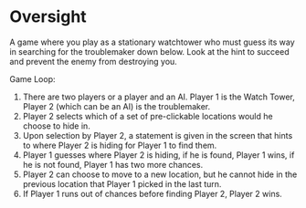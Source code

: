 # Oversight
A game where you play as a stationary watchtower who must guess its way in searching for the troublemaker down below. Look at the hint to succeed and prevent the enemy from destroying you.

Game Loop:
1. There are two players or a player and an AI. Player 1 is the Watch Tower, Player 2 (which can be an AI) is the troublemaker.
2. Player 2 selects which of a set of pre-clickable locations would he choose to hide in.
3. Upon selection by Player 2, a statement is given in the screen that hints to where Player 2 is hiding for Player 1 to find them.
4. Player 1 guesses where Player 2 is hiding, if he is found, Player 1 wins, if he is not found, Player 1 has two more chances.
5. Player 2 can choose to move to a new location, but he cannot hide in the previous location that Player 1 picked in the last turn.
6. If Player 1 runs out of chances before finding Player 2, Player 2 wins.

